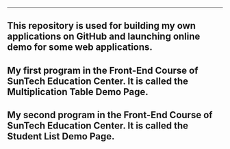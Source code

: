 --------------------------------------------------------------------------------------------------------------------------------
This repository is used for building my own applications on GitHub and launching online demo for some web applications.
--------------------------------------------------------------------------------------------------------------------------------
My first program in the Front-End Course of SunTech Education Center. It is called the Multiplication Table Demo Page.
--------------------------------------------------------------------------------------------------------------------------------
My second program in the Front-End Course of SunTech Education Center. It is called the Student List Demo Page.
--------------------------------------------------------------------------------------------------------------------------------
